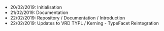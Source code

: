 
*  20/02/2019: Initialisation
*  21/02/2019: Documentation
*  22/02/2019: Repository / Documentation / Introduction
*  22/02/2019: Updates to VRD TYPL / Kerning - TypeFacet Reintegration
